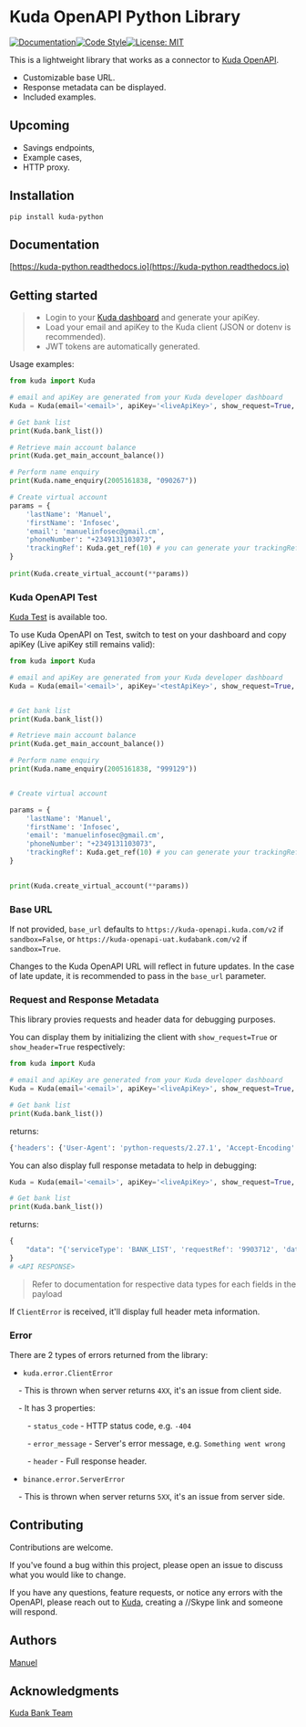 # Kuda OpenAPI Python Library
[![Documentation](https://img.shields.io/badge/docs-latest-blue)](https://kuda-python.readthedocs.io/)[![Code Style](https://img.shields.io/badge/code_style-black-black)](https://black.readthedocs.io/en/stable/)[![License: MIT](https://img.shields.io/badge/License-MIT-yellow.svg)](https://opensource.org/licenses/MIT)

This is a lightweight library that works as a connector to [Kuda OpenAPI](https://kudabank.gitbook.io/kudabank/).

- Customizable base URL.
- Response metadata can be displayed.
- Included examples.

  
## Upcoming
- Savings endpoints,
- Example cases,
- HTTP proxy.


## Installation

```
pip install kuda-python
```


## Documentation

[https://kuda-python.readthedocs.io](https://kuda-python.readthedocs.io)
  

## Getting started

> - Login to your [Kuda dashboard](https://developer.kuda.com) and generate your apiKey.
> - Load your email and apiKey to the Kuda client (JSON or dotenv is recommended).
> - JWT tokens are automatically generated.


Usage examples:

```python
from kuda import Kuda

# email and apiKey are generated from your Kuda developer dashboard
Kuda = Kuda(email='<email>', apiKey='<liveApiKey>', show_request=True, sandbox=False, base_url="")

# Get bank list
print(Kuda.bank_list())

# Retrieve main account balance
print(Kuda.get_main_account_balance())

# Perform name enquiry
print(Kuda.name_enquiry(2005161838, "090267"))

# Create virtual account
params = {
    'lastName': 'Manuel',
    'firstName': 'Infosec',
    'email': 'manuelinfosec@gmail.cm',
    'phoneNumber': "+2349131103073",
    'trackingRef': Kuda.get_ref(10) # you can generate your trackingReference some other way you choose.
}
  
print(Kuda.create_virtual_account(**params))
```
  

### Kuda OpenAPI Test

[Kuda Test](https://kuda-openapi-uat.kudabank.com/v2) is available too.

To use Kuda OpenAPI on Test, switch to test on your dashboard and copy apiKey (Live apiKey still remains valid):

```python
from kuda import Kuda

# email and apiKey are generated from your Kuda developer dashboard
Kuda = Kuda(email='<email>', apiKey='<testApiKey>', show_request=True, sandbox=False, base_url="")


# Get bank list
print(Kuda.bank_list())

# Retrieve main account balance
print(Kuda.get_main_account_balance())

# Perform name enquiry
print(Kuda.name_enquiry(2005161838, "999129"))


# Create virtual account

params = {
    'lastName': 'Manuel',
    'firstName': 'Infosec',
    'email': 'manuelinfosec@gmail.cm',
    'phoneNumber': "+2349131103073",
    'trackingRef': Kuda.get_ref(10) # you can generate your trackingReference some other way you choose.
}

  
print(Kuda.create_virtual_account(**params))
```


### Base URL

If not provided, `base_url` defaults to `https://kuda-openapi.kuda.com/v2` if `sandbox=False`, or `https://kuda-openapi-uat.kudabank.com/v2` if `sandbox=True`.<br/>

Changes to the Kuda OpenAPI URL will reflect in future updates. In the case of late update, it is recommended to pass in the `base_url` parameter.


### Request and Response Metadata

This library provies requests and header data for debugging purposes.

You can display them by initializing the client with `show_request=True` or `show_header=True` respectively:

```python
from kuda import Kuda

# email and apiKey are generated from your Kuda developer dashboard
Kuda = Kuda(email='<email>', apiKey='<liveApiKey>', show_request=True, show_header=True, sandbox=False, base_url="")

# Get bank list
print(Kuda.bank_list())
```

returns:

```python
{'headers': {'User-Agent': 'python-requests/2.27.1', 'Accept-Encoding': 'gzip, deflate', 'Accept': '*/*', 'Connection': 'keep-alive', 'Authorization': 'Bearer <JWT_TOKEN>', 'Content-Length': '77', 'Content-Type': 'application/json'}, 'body': {'data': '<REDACTED>', 'password': ''}}
```

You can also display full response metadata to help in debugging:

```python
Kuda = Kuda(email='<email>', apiKey='<liveApiKey>', show_request=True, sandbox=False, base_url="")

# Get bank list
print(Kuda.bank_list())
```

returns:

```python
{
    "data": "{'serviceType': 'BANK_LIST', 'requestRef': '9903712', 'data': {}}"
}
# <API RESPONSE>
```
> Refer to documentation for respective data types for each fields in the payload
 
If `ClientError` is received, it'll display full header meta information.


### Error

There are 2 types of errors returned from the library:

- `kuda.error.ClientError`

    - This is thrown when server returns `4XX`, it's an issue from client side.

    - It has 3 properties:

        - `status_code` - HTTP status code, e.g. `-404`

        - `error_message` - Server's error message, e.g. `Something went wrong`

        - `header` - Full response header.

- `binance.error.ServerError`

    - This is thrown when server returns `5XX`, it's an issue from server side.


## Contributing 

Contributions are welcome.<br/>

If you've found a bug within this project, please open an issue to discuss what you would like to change.<br/>

If you have any questions, feature requests, or notice any errors with the OpenAPI, please reach out to [Kuda](mailto:openapi@kuda.com), creating a //Skype link and someone will respond.

## Authors
[Manuel](https://twitter.com/manuelinfosec)

## Acknowledgments
[Kuda Bank Team](https://kudabank.com/)

